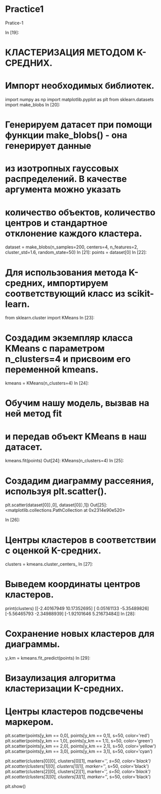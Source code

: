 # Practice1
Pratice-1

In [19]:
# КЛАСТЕРИЗАЦИЯ МЕТОДОМ K-СРЕДНИХ.

# Импорт необходимых библиотек.

import numpy as np
import matplotlib.pyplot as plt
from sklearn.datasets import make_blobs
In [20]:
# Генерируем датасет при помощи функции make_blobs() - она генерирует данные 
# из изотропных гауссовых распределений. В качестве аргумента можно указать 
# количество объектов, количество центров и стандартное отклонение каждого кластера.

dataset = make_blobs(n_samples=200,
                    centers=4,
                    n_features=2,
                    cluster_std=1.6,
                    random_state=50)
In [21]:
points = dataset[0]
In [22]:
# Для использования метода K-средних, импортируем соответствующий класс из scikit-learn.

from sklearn.cluster import KMeans
In [23]:
# Создадим экземпляр класса KMeans с параметром n_clusters=4 и присвоим его переменной kmeans.

kmeans = KMeans(n_clusters=4)
In [24]:
# Обучим нашу модель, вызвав на ней метод fit
# и передав объект KMeans в наш датасет.

kmeans.fit(points)
Out[24]:
KMeans(n_clusters=4)
In [25]:
# Создадим диаграмму рассеяния, используя plt.scatter().

plt.scatter(dataset[0][:,0], dataset[0][:,1])
Out[25]:
<matplotlib.collections.PathCollection at 0x2314e90e520>

In [26]:
# Центры кластеров в соответствии с оценкой K-средних.

clusters = kmeans.cluster_centers_
In [27]:
# Выведем координаты центров кластеров.

print(clusters)
[[-2.40167949 10.17352695]
 [ 0.05161133 -5.35489826]
 [-5.56465793 -2.34988939]
 [-1.92101646  5.21673484]]
In [28]:
# Сохранение новых кластеров для диаграммы.

y_km = kmeans.fit_predict(points)
In [29]:
# Визаулизация алгоритма кластеризации K-средних. 
# Центры кластеров подсвечены маркером.

plt.scatter(points[y_km == 0,0], points[y_km == 0,1], s=50, color='red')
plt.scatter(points[y_km == 1,0], points[y_km == 1,1], s=50, color='green')
plt.scatter(points[y_km == 2,0], points[y_km == 2,1], s=50, color='yellow')
plt.scatter(points[y_km == 3,0], points[y_km == 3,1], s=50, color='cyan')

plt.scatter(clusters[0][0], clusters[0][1], marker='*', s=50, color='black')
plt.scatter(clusters[1][0], clusters[1][1], marker='*', s=50, color='black')
plt.scatter(clusters[2][0], clusters[2][1], marker='*', s=50, color='black')
plt.scatter(clusters[3][0], clusters[3][1], marker='*', s=50, color='black')

plt.show()
